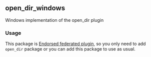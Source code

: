 ## open_dir_windows

Windows implementation of the open_dir plugin

### Usage

This package is [Endorsed federated plugin](https://docs.flutter.dev/development/packages-and-plugins/developing-packages#endorsed-federated-plugin), so you only need to add `open_dir` package or you can add this package to use as usual.